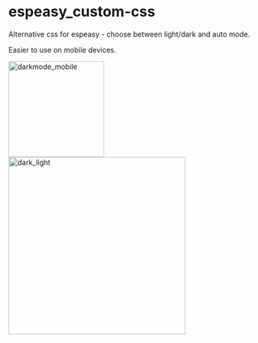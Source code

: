 # espeasy_custom-css
Alternative css for espeasy - choose between light/dark and auto mode.

Easier to use on mobile devices.

<img width="189" alt="darkmode_mobile" src="https://user-images.githubusercontent.com/33860956/151795497-3cbe4276-2288-4cca-8608-5f0b6028cbf1.png">

<img width="350" alt="dark_light" src="https://user-images.githubusercontent.com/33860956/151796278-03b454ab-3e59-4e66-96ab-110daa1f6363.png">

